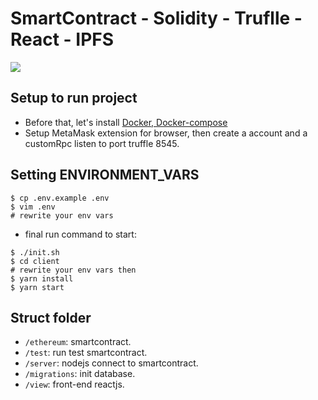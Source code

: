 # SmartContract - Solidity - Truflle - React - IPFS

<img src="https://i.ibb.co/LkxFpZ6/download.png">

## Setup to run project
- Before that, let's install [Docker, Docker-compose](https://docs.docker.com/)
- Setup MetaMask extension for browser, then create a account and a customRpc listen to port truffle 8545.

## Setting ENVIRONMENT_VARS
```
$ cp .env.example .env
$ vim .env
# rewrite your env vars
```
- final run command to start:
```
$ ./init.sh
$ cd client
# rewrite your env vars then
$ yarn install
$ yarn start
```

## Struct folder
- `/ethereum`: smartcontract.
- `/test`: run test smartcontract.
- `/server`: nodejs connect to smartcontract.
- `/migrations`: init database.
- `/view`: front-end reactjs.
